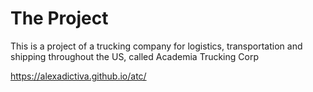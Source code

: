 # The Project

This is a project of a trucking company for logistics, transportation and shipping throughout the US, called Academia Trucking Corp

https://alexadictiva.github.io/atc/
